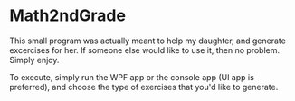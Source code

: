 # Math2ndGrade

This small program was actually meant to help my daughter, and generate excercises for her. If someone else would like to use it, then no problem.
Simply enjoy.

To execute, simply run the WPF app or the console app (UI app is preferred), and choose the type of exercises that you'd like to generate.

